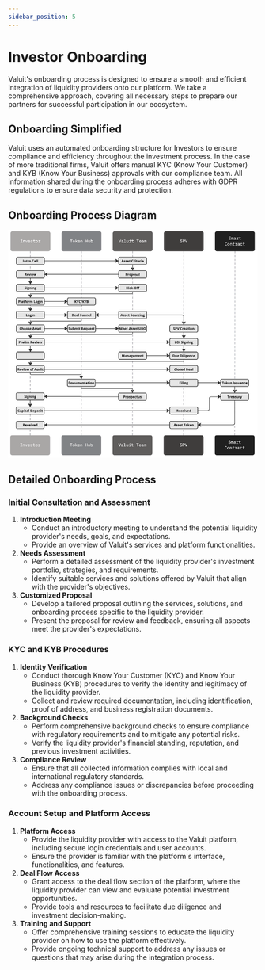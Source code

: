 ```yaml
---
sidebar_position: 5
---
```


# Investor Onboarding
Valuit's onboarding process is designed to ensure a smooth and efficient integration of liquidity providers onto our platform. We take a comprehensive approach, covering all necessary steps to prepare our partners for successful participation in our ecosystem.

## Onboarding Simplified

Valuit uses an automated onboarding structure for Investors to ensure compliance and efficiency throughout the investment process. In the case of more traditional firms, Valuit offers manual KYC (Know Your Customer) and KYB (Know Your Business) approvals with our compliance team. All information shared during the onboarding process adheres with GDPR regulations to ensure data security and protection.

## Onboarding Process Diagram
![onboarding-process.png](./images/onboarding-process.png)

## Detailed Onboarding Process

### Initial Consultation and Assessment

1. **Introduction Meeting**
    - Conduct an introductory meeting to understand the potential liquidity provider's needs, goals, and expectations.
    - Provide an overview of Valuit's services and platform functionalities.
2. **Needs Assessment**
    - Perform a detailed assessment of the liquidity provider's investment portfolio, strategies, and requirements.
    - Identify suitable services and solutions offered by Valuit that align with the provider's objectives.
3. **Customized Proposal**
    - Develop a tailored proposal outlining the services, solutions, and onboarding process specific to the liquidity provider.
    - Present the proposal for review and feedback, ensuring all aspects meet the provider's expectations.

### KYC and KYB Procedures

1. **Identity Verification**
    - Conduct thorough Know Your Customer (KYC) and Know Your Business (KYB) procedures to verify the identity and legitimacy of the liquidity provider.
    - Collect and review required documentation, including identification, proof of address, and business registration documents.
2. **Background Checks**
    - Perform comprehensive background checks to ensure compliance with regulatory requirements and to mitigate any potential risks.
    - Verify the liquidity provider's financial standing, reputation, and previous investment activities.
3. **Compliance Review**
    - Ensure that all collected information complies with local and international regulatory standards.
    - Address any compliance issues or discrepancies before proceeding with the onboarding process.

### Account Setup and Platform Access

1. **Platform Access**
    - Provide the liquidity provider with access to the Valuit platform, including secure login credentials and user accounts.
    - Ensure the provider is familiar with the platform's interface, functionalities, and features.
2. **Deal Flow Access**
    - Grant access to the deal flow section of the platform, where the liquidity provider can view and evaluate potential investment opportunities.
    - Provide tools and resources to facilitate due diligence and investment decision-making.
3. **Training and Support**
    - Offer comprehensive training sessions to educate the liquidity provider on how to use the platform effectively.
    - Provide ongoing technical support to address any issues or questions that may arise during the integration process.